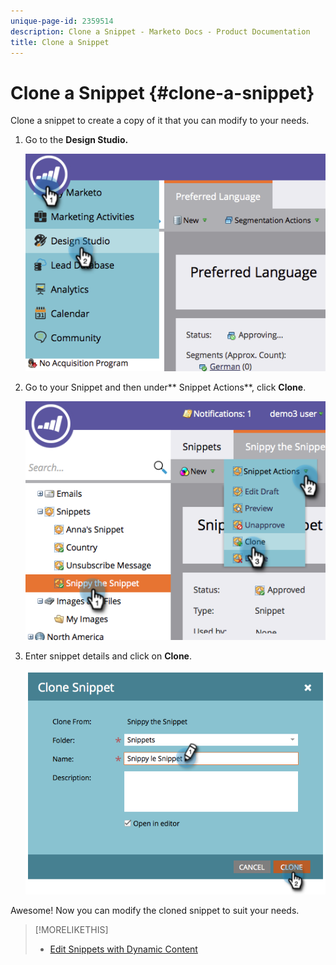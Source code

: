 ```yaml
---
unique-page-id: 2359514
description: Clone a Snippet - Marketo Docs - Product Documentation
title: Clone a Snippet
---
```


# Clone a Snippet {#clone-a-snippet}

Clone a snippet to create a copy of it that you can modify to your needs.

1. Go to the **Design Studio.**

   ![](assets/image2014-9-16-10-3a32-3a36.png)

1. Go to your Snippet and then under** Snippet Actions**, click **Clone**.

   ![](assets/image2014-9-16-10-3a32-3a44.png)

1. Enter snippet details and click on **Clone**.

   ![](assets/image2014-9-16-10-3a32-3a53.png)

Awesome! Now you can modify the cloned snippet to suit your needs.

>[!MORELIKETHIS]
>
>* [Edit Snippets with Dynamic Content](edit-snippets-with-dynamic-content.md)
>

